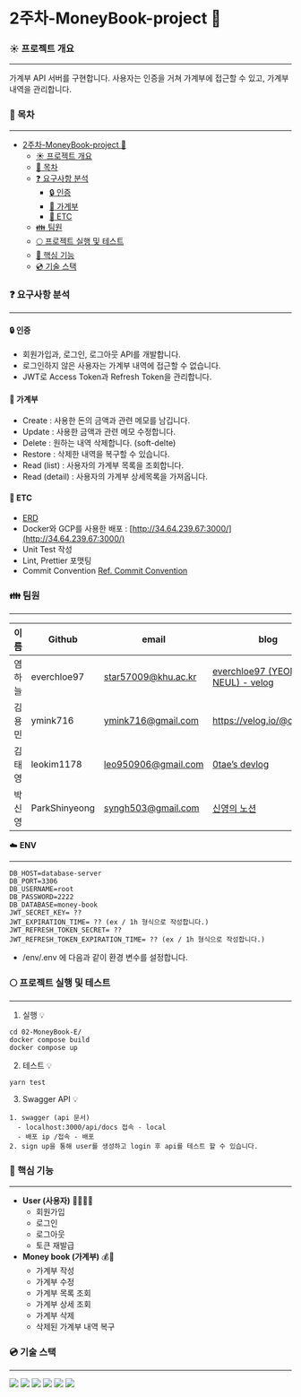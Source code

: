 # 2주차-MoneyBook-project 💫

### :sunny: ​프로젝트 개요

---

가계부 API 서버를 구현합니다. 사용자는 인증을 거쳐 가계부에 접근할 수 있고, 가계부 내역을 관리합니다.

### :bookmark: 목차

---

- [2주차-MoneyBook-project 💫](#2주차-moneybook-project-)
    - [:sunny: ​프로젝트 개요](#sunny-프로젝트-개요)
    - [:bookmark: 목차](#bookmark-목차)
    - [:question: 요구사항 분석](#question-요구사항-분석)
      - [:lock: 인증](#lock-인증)
      - [:blue_book: 가계부](#blue_book-가계부)
      - [:file_folder: ETC](#file_folder-etc)
    - [:family: 팀원](#family-팀원)
    - [:full_moon: ​프로젝트 실행 및 테스트](#full_moon-프로젝트-실행-및-테스트)
    - [:key: 핵심 기능](#key-핵심-기능)
    - [:cd: 기술 스택](#cd-기술-스택)

### :question: 요구사항 분석

---

#### :lock: 인증

- 회원가입과, 로그인, 로그아웃 API를 개발합니다.
- 로그인하지 않은 사용자는 가계부 내역에 접근할 수 없습니다.
- JWT로 Access Token과 Refresh Token을 관리합니다.

#### :blue_book: 가계부

- Create : 사용한 돈의 금액과 관련 메모를 남깁니다.
- Update : 사용한 금액과 관련 메모 수정합니다.
- Delete : 원하는 내역 삭제합니다. (soft-delte)
- Restore : 삭제한 내역을 복구할 수 있습니다.
- Read (list) : 사용자의 가계부 목록을 조회합니다.
- Read (detail) : 사용자의 가계부 상세목록을 가져옵니다.

#### :file_folder: ETC

- [ERD](https://user-images.githubusercontent.com/57704568/178136467-1758f4ca-e7ea-4532-83b4-ed92a075ea10.png)
- Docker와 GCP를 사용한 배포 : [http://34.64.239.67:3000/](http://34.64.239.67:3000/)
- Unit Test 작성
- Lint, Prettier 포맷팅
- Commit Convention
  [Ref. Commit Convention](https://github.com/pre-onboarding-backend-E/02-MoneyBook-E/wiki/Commit-Convention)

### :family: 팀원

---

| 이름   | Github        | email               | blog                                                                                 |
| ------ | ------------- | ------------------- | ------------------------------------------------------------------------------------ |
| 염하늘 | everchloe97   | star57009@khu.ac.kr | [everchloe97 (YEOM HA NEUL) - velog](https://velog.io/@everchloe97)                  |
| 김용민 | ymink716      | ymink716@gmail.com  | https://velog.io/@calm0_0                                                            |
| 김태영 | leokim1178    | leo950906@gmail.com | [0tae’s devlog](https://story0tae.tistory.com/)                                      |
| 박신영 | ParkShinyeong | syngh503@gmail.com  | [신영의 노션](https://sudsy-action-667.notion.site/5ed77b24085f42b8bd1c9e5c0b37d25d) |

:cloud: **ENV**

---

```
DB_HOST=database-server
DB_PORT=3306
DB_USERNAME=root
DB_PASSWORD=2222
DB_DATABASE=money-book
JWT_SECRET_KEY= ??
JWT_EXPIRATION_TIME= ?? (ex / 1h 형식으로 작성합니다.)
JWT_REFRESH_TOKEN_SECRET= ??
JWT_REFRESH_TOKEN_EXPIRATION_TIME= ?? (ex / 1h 형식으로 작성합니다.)
```

- /env/.env 에 다음과 같이 환경 변수를 설정합니다.

### :full_moon: ​프로젝트 실행 및 테스트

---

1. 실행 💡

```
cd 02-MoneyBook-E/
docker compose build
docker compose up
```

2. 테스트 💡

```
yarn test
```

3. Swagger API 💡

```
1. swagger (api 문서)
  - localhost:3000/api/docs 접속 - local
  - 배포 ip /접속 - 배포
2. sign up을 통해 user를 생성하고 login 후 api를 테스트 할 수 있습니다.
```

### :key: 핵심 기능

---

- **User (사용자)** 🙍‍♀️🙍‍♂️
  - 회원가입
  - 로그인
  - 로그아웃
  - 토큰 재발급
- **Money book (가계부)** 💰📝
  - 가계부 작성
  - 가계부 수정
  - 가계부 목록 조회
  - 가계부 상세 조회
  - 가계부 삭제
  - 삭제된 가계부 내역 복구

### :cd: 기술 스택

---

<img src="https://img.shields.io/badge/Typescript-3178C6?style=flat&logo=typescript&logoColor=white"/>
<img src="https://img.shields.io/badge/NestJS-E0234E?style=flat&logo=nestjs&logoColor=white"/>
<img src="https://img.shields.io/badge/Docker-2496ED?style=flat&logo=docker&logoColor=white"/>
<img src="https://img.shields.io/badge/MySQL-4479A1?style=flat&logo=mysql&logoColor=white"/>
<img src="https://img.shields.io/badge/NodeJS-339933?style=flat&logo=nodejs&logoColor=white"/>
<img src="https://img.shields.io/badge/GitHub-181717?style=flat&logo=github&logoColor=white"/>
